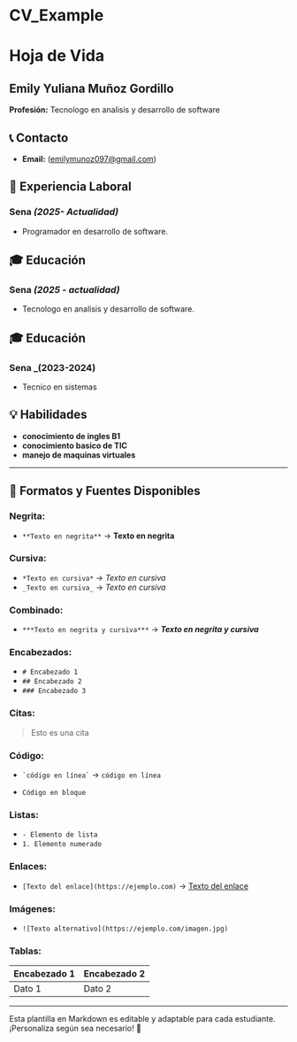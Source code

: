 # CV_Example
# Hoja de Vida

## Emily Yuliana Muñoz Gordillo 
**Profesión:** Tecnologo en analisis y desarrollo de software 

## 📞 Contacto
- **Email:** (emilymunoz097@gmail.com)

## 🏢 Experiencia Laboral
### **Sena** _(2025- Actualidad)_
- Programador en desarrollo de software.

## 🎓 Educación
### **Sena** _(2025 - actualidad)_
- Tecnologo en analisis y desarrollo de software.
## 🎓 Educación
### **Sena** _(2023-2024)
- Tecnico en sistemas 

## 💡 Habilidades
- **conocimiento de ingles B1**
- **conocimiento basico de TIC**
- **manejo de maquinas virtuales**

---

## 🎨 Formatos y Fuentes Disponibles

### **Negrita:**
- `**Texto en negrita**` → **Texto en negrita**

### **Cursiva:**
- `*Texto en cursiva*` → *Texto en cursiva*
- `_Texto en cursiva_` → _Texto en cursiva_

### **Combinado:**
- `***Texto en negrita y cursiva***` → ***Texto en negrita y cursiva***

### **Encabezados:**
- `# Encabezado 1`
- `## Encabezado 2`
- `### Encabezado 3`

### **Citas:**
> Esto es una cita

### **Código:**
- `` `código en línea` `` → `código en línea`
- ```
  Código en bloque
  ```

### **Listas:**
- `- Elemento de lista`
- `1. Elemento numerado`

### **Enlaces:**
- `[Texto del enlace](https://ejemplo.com)` → [Texto del enlace](https://ejemplo.com)

### **Imágenes:**
- `![Texto alternativo](https://ejemplo.com/imagen.jpg)`

### **Tablas:**
| Encabezado 1 | Encabezado 2 |
|-------------|-------------|
| Dato 1     | Dato 2      |

---

Esta plantilla en Markdown es editable y adaptable para cada estudiante. ¡Personaliza según sea necesario! 🎯

